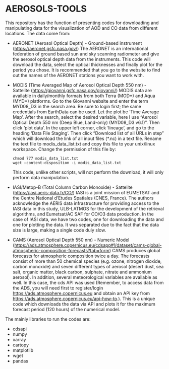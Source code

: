 # AEROSOLS-TOOLS
This repository has the function of presenting codes for downloading and manipulating data for the visualization of AOD and CO data from different locations. The data come from:

- AERONET (Aerosol Optical Depth) - Ground-based instrument (https://aeronet.gsfc.nasa.gov/)
The AERONET is an international federation of ground based sun and sky scanning radiometer and give the aerosol optical depth data from the instruments. This code will download the data, select the optical thicknesses and finally plot for the period you chose. It is recommended that you go to the website to find out the names of the AERONET stations you want to work with.
  
- MODIS (Time Averaged Map of Aerosol Optical Depth 550 nm) - Sattelite (https://giovanni.gsfc.nasa.gov/giovanni/)
MODIS data are available in daily/monthly formats from both Terra (MOD*) and Aqua (MYD*) platforms. Go to the Giovanni website and enter the term MYD08_D3 in the search area. Be sure to login first; the same credentials from EarthData can be used. Let the plot be ‘Time Average Map’. After the search, select the desired variable, here I use “Aerosol Optical Depth 550 nm (Deep Blue, Land-only) (MYD08_D3 v6.1)”. Then click ‘plot data’. In the upper left corner, click ‘lineage’, and go to the heading ‘Data File Staging’. Then click “Download list of all URLs in step” which will download the link of all input files (*.nc) in a text file. Rename the text file to modis_data_list.txt and copy this file to your unix/linux workspace. Change the permission of this file by:
  ```shell
  chmod 777 modis_data_list.txt
  wget –content-disposition -i modis_data_list.txt
  ```
  This code, unlike other scripts, will not perform the download, it will only perform data manipulation.
  
- IASI/Metop-B (Total Column Carbon Monoxide) - Sattelite (https://iasi.aeris-data.fr/CO/)
IASI is a joint mission of EUMETSAT and the Centre National d’Etudes Spatiales (CNES, France). The authors acknowledge the AERIS data infrastructure for providing access to the IASI data in this study, ULB-LATMOS for the development of the retrieval algorithms, and Eumetsat/AC SAF for CO/O3 data production. In the case of IASI data, we have two codes, one for downloading the data and one for plotting the data. It was separated due to the fact that the data size is large, making a single code duly slow. 

- CAMS (Aerosol Optical Depth 550 nm) - Numeric Model (https://ads.atmosphere.copernicus.eu/cdsapp#!/dataset/cams-global-atmospheric-composition-forecasts?tab=form)
CAMS produces global forecasts for atmospheric composition twice a day. The forecasts consist of more than 50 chemical species (e.g. ozone, nitrogen dioxide, carbon monoxide) and seven different types of aerosol (desert dust, sea salt, organic matter, black carbon, sulphate, nitrate and ammonium aerosol). In addition, several meteorological variables are available as well. In this case, the cds API was used (Remember, to access data from the ADS, you will need first to register/login https://ads.atmosphere.copernicus.eu and obtain an API key from https://ads.atmosphere.copernicus.eu/api-how-to.). This is a unique code which downloads the data via API and plots it for the maximum forecast period (120 hours) of the numerical model.

The mainly libraries to run the codes are:
- cdsapi
- numpy
- xarray
- cartopy
- matplotlib
- wget
- pandas
